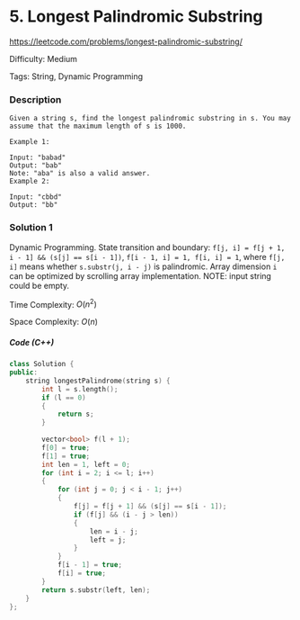 # 5. Longest Palindromic Substring

<https://leetcode.com/problems/longest-palindromic-substring/>

Difficulty: Medium

Tags: String, Dynamic Programming

### Description
```plain
Given a string s, find the longest palindromic substring in s. You may assume that the maximum length of s is 1000.

Example 1:

Input: "babad"
Output: "bab"
Note: "aba" is also a valid answer.
Example 2:

Input: "cbbd"
Output: "bb"
```

### Solution 1
Dynamic Programming. State transition and boundary:
`f[j, i] = f[j + 1, i - 1] && (s[j] == s[i - 1])`,
`f[i - 1, i] = 1, f[i, i] = 1`,
where `f[j, i]` means whether `s.substr(j, i - j)` is palindromic. Array dimension `i` can be optimized by scrolling array implementation. NOTE: input string could be empty.

Time Complexity: $O(n^2)$

Space Complexity: $O(n)$

##### Code (C++)
```cpp
class Solution {
public:
    string longestPalindrome(string s) {
        int l = s.length();
        if (l == 0)
        {
            return s;
        }
        
        vector<bool> f(l + 1);
        f[0] = true;
        f[1] = true;
        int len = 1, left = 0;
        for (int i = 2; i <= l; i++)
        {
            for (int j = 0; j < i - 1; j++)
            {
                f[j] = f[j + 1] && (s[j] == s[i - 1]);
                if (f[j] && (i - j > len))
                {
                    len = i - j;
                    left = j;
                }
            }
            f[i - 1] = true;
            f[i] = true;
        }
        return s.substr(left, len);
    }
};
```
